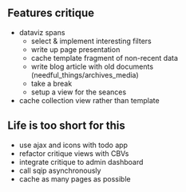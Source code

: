## Features critique

- dataviz spans
  - select & implement interesting filters
  - write up page presentation
  - cache template fragment of non-recent data
  - write blog article with old documents (needful_things/archives_media)
  - take a break
  - setup a view for the seances
- cache collection view rather than template


## Life is too short for this

- use ajax and icons with todo app
- refactor critique views with CBVs
- integrate critique to admin dashboard
- call sqip asynchronously
- cache as many pages as possible

